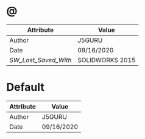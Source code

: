# @
| Attribute | Value |
| ---  | ---     |
| Author | J5GURU |
| Date | 09/16/2020 |
| _SW_Last_Saved_With_ | SOLIDWORKS 2015 |
# Default
| Attribute | Value |
| ---  | ---     |
| Author | J5GURU |
| Date | 09/16/2020 |
